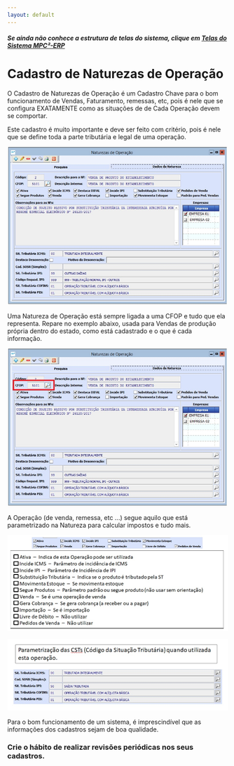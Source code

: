 ```yaml
---
layout: default
---
```


##### Se ainda não conhece a estrutura de telas do sistema, clique em <a href="https://mpc2erp.github.io/Pages/Telas" target="_blank">Telas do Sistema MPC²-ERP</a>


# Cadastro de Naturezas de Operação
 

O Cadastro de Naturezas de Operação é um Cadastro Chave para o bom funcionamento de Vendas, Faturamento, remessas, etc, pois é nele que se configura EXATAMENTE como as situações de de Cada Operação devem se comportar.

Este cadastro é muito importante e deve ser feito com critério, pois é nele que se define toda a parte tributária e legal de uma operação.

![](Img/Natureza01.jpg) 

Uma Natureza de Operação está sempre ligada a uma CFOP e tudo que ela representa.
Repare no exemplo abaixo, usada para Vendas de produção própria dentro do estado, como está cadastrado e o que é cada informação.

![](Img/Natureza02.jpg) 

A Operação (de venda, remessa, etc ...) segue aquilo que está parametrizado na Natureza para calcular impostos e tudo mais.

![](Img/Natureza03.jpg) 

![](Img/Natureza04.jpg) 


Para o bom funcionamento de um sistema, é imprescindível que as informações dos cadastros sejam de boa qualidade.
### Crie o hábito de realizar revisões periódicas nos seus cadastros.







